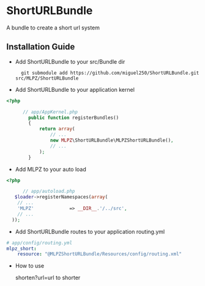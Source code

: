 # ShortURLBundle

A bundle to create a short url system

## Installation Guide
* Add ShortURLBundle to your src/Bundle dir

        git submodule add https://github.com/miguel250/ShortURLBundle.git src/MLPZ/ShortURLBundle

* Add ShortURLBundle to your application kernel

``` php
<?php

      // app/AppKernel.php
        public function registerBundles()
        {
            return array(
                // ...
                new MLPZ\ShortURLBundle\MLPZShortURLBundle(),
                // ...
            );
        }
```
* Add MLPZ to your auto load

``` php
<?php

      // app/autoload.php
   $loader->registerNamespaces(array(
    // ...
    'MLPZ'             => __DIR__.'/../src',
    // ...
  ));
```

* Add ShortURLBundle routes to your application routing.yml

``` yml
# app/config/routing.yml
mlpz_short:
    resource: "@MLPZShortURLBundle/Resources/config/routing.xml"
```

* How to use

     shorten?url=url to shorter

